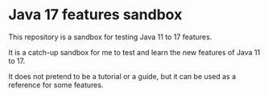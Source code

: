 # Java 17 features sandbox

This repository is a sandbox for testing Java 11 to 17 features.

It is a catch-up sandbox for me to test and learn the new features of Java 11 to 17.

It does not pretend to be a tutorial or a guide, but it can be used as a reference for some features.